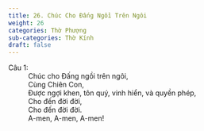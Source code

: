 ```yaml
---
title: 26. Chúc Cho Đấng Ngồi Trên Ngôi
weight: 26
categories: Thờ Phượng
sub-categories: Thờ Kính
draft: false
---
```

<dl><dt>Câu 1:</dt><dd data-verse="1">Chúc cho Đấng ngồi trên ngôi, <br/>Cùng Chiên Con, <br/>Được ngợi khen, tôn quý, vinh hiển, và quyền phép, <br/>Cho đến đời đời, <br/>Cho đến đời đời. <br/>A-men, A-men, A-men! </dd></dl>